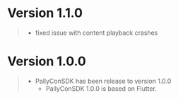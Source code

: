 # Version 1.1.0

> - fixed issue with content playback crashes

# Version 1.0.0

> - PallyConSDK has been release to version 1.0.0 
>   - PallyConSDK 1.0.0 is based on Flutter.

